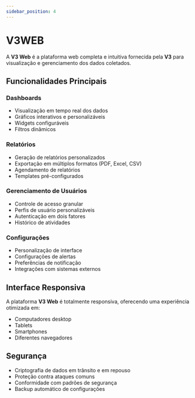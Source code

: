 ```yaml
---
sidebar_position: 4
---
```


# V3WEB

A **V3 Web** é a plataforma web completa e intuitiva fornecida pela **V3** para visualização e gerenciamento dos dados coletados.

## Funcionalidades Principais

### Dashboards
- Visualização em tempo real dos dados
- Gráficos interativos e personalizáveis
- Widgets configuráveis
- Filtros dinâmicos

### Relatórios
- Geração de relatórios personalizados
- Exportação em múltiplos formatos (PDF, Excel, CSV)
- Agendamento de relatórios
- Templates pré-configurados

### Gerenciamento de Usuários
- Controle de acesso granular
- Perfis de usuário personalizáveis
- Autenticação em dois fatores
- Histórico de atividades

### Configurações
- Personalização de interface
- Configurações de alertas
- Preferências de notificação
- Integrações com sistemas externos

## Interface Responsiva

A plataforma **V3 Web** é totalmente responsiva, oferecendo uma experiência otimizada em:
- Computadores desktop
- Tablets
- Smartphones
- Diferentes navegadores

## Segurança

- Criptografia de dados em trânsito e em repouso
- Proteção contra ataques comuns
- Conformidade com padrões de segurança
- Backup automático de configurações